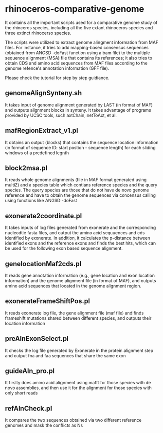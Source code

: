 # rhinoceros-comparative-genome

It contains all the important scripts used for a comparative genome study of the rhinceros species, including all the five extant rhinoceros species and three extinct rhinocerso species.

The scripts were utilized to extract genome alingment information from MAF files. For instance, it tries to add mapping-based consensus sequences (obtained from ANGSD -doFast function using a bam file) to the multiple sequence alignment (MSA) file that contains its references; it also tries to obtain CDS and amino acid sequences from MAF files according to the genome refence's annotation information (GFF file). 

Please check the tutorial for step by step guidiance.

## genomeAlignSynteny.sh
> 
It takes input of genome alignment generated by LAST (in format of MAF) and outputs alignment blocks in synteny. It takes advantage of programs provided by UCSC tools, such axtChain, netToAxt, et al.

## mafRegionExtract_v1.pl
> 
It obtains an output (blocks) that contains the sequence location information (in format of sequence ID: start postion - sequence length) for each sliding windows of a predefined legnth

## block2msa.pl
>
It reads whole genome alignments (file in MAF format generated using multiZ) and a species table which contians reference species and the query species. The query species are those that do not have de novo genome reference and have to obtain the genome sequences via concensus calling using functions like ANGSD -doFast

## exonerate2coordinate.pl
>
It takes inputs of log files generated from exonerate and the corresponding nucleodtie fasta files, and output the amino acid sequuences and cds identified by exonerate. In addition, it calculates the p-distance between identified exons and the reference exons and finds the best hits, which can be used for the following exon based sequence alignment.

## genelocationMaf2cds.pl
>
It reads gene annotation information (e.g., gene location and exon location information) and the genome alignment file (in format of MAF), and outputs amino acid sequences that located in the genome alignment region.
## exonerateFrameShiftPos.pl
>
It reads exonerate log file, the gene alignment file (maf file) and finds frameshift mutations shared between different species, and outputs their location information
## preAlnExonSelect.pl
> 
It checks the log file generated by Exonerate in the protein alignment step and output fna and faa sequences that share the same exon
## guideAln_pro.pl
> 
It firslty does amino acid alignment using mafft for those species with de novo assemblies, and then use it for the alignment for those species with only short reads
## refAlnCheck.pl
> 
It compares the two sequences obtained via two different reference genomes and mask the conflicts as Ns



